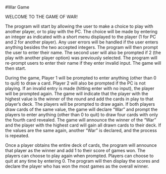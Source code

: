 #War Game

WELCOME TO THE GAME OF WAR!

The program will start by allowing the user to make a choice to play with another player, or to play with the PC. The choice will be made by entering an integer as indicated with a short menu displayed to the player (1 for PC and 2 for another player). Any user errors will be handled if the user enters anything besides the two accepted integers. The program will then prompt the user to enter their name. The second user will also be prompted if 2 (the play with another player option) was previously selected. The program will re-prompt users to enter their name if they enter invalid input. The game will then start. 

During the game, Player 1 will be prompted to enter anything (other than 0 to quit) to draw a card. Player 2 will also be prompted if the PC is not playing. If an invalid entry is made (hitting enter with no input), the player will be prompted again. The game will indicate that the player with the highest value is the winner of the round and add the cards in play to that player’s deck. The players will be prompted to draw again. If both players draw cards of the same value, the game will declare “War” and prompt the players to enter anything (other than 0 to quit) to draw four cards with only the fourth card revealed. The game will announce the winner of the “War” and the player with the highest card will gain all drawn cards to their deck. If the values are the same again, another “War” is declared, and the process is repeated. 

Once a player obtains the entire deck of cards, the program will announce that player as the winner and add 1 to their score of games won. The players can choose to play again when prompted. Players can choose to quit at any time by entering 0. The program will then display the scores and declare the player who has won the most games as the overall winner.  
